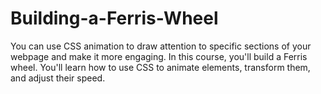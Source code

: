 # Building-a-Ferris-Wheel
You can use CSS animation to draw attention to specific sections of your webpage and make it more engaging.  In this course, you'll build a Ferris wheel. You'll learn how to use CSS to animate elements, transform them, and adjust their speed.
